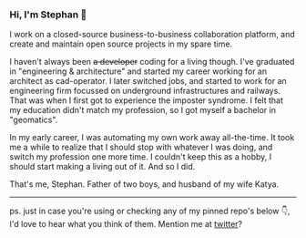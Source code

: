 ### Hi, I'm Stephan 👋

I work on a closed-source business-to-business collaboration platform, and create and maintain open source projects in my spare time. 

I haven't always been ~~a developer~~ coding for a living though. I've graduated in "engineering & architecture" and started my career working for an architect as cad-operator. I later switched jobs, and started to work for an engineering firm focussed on underground infrastructures and railways. That was when I first got to experience the imposter syndrome. I felt that my education didn't match my profession, so I got myself a bachelor in "geomatics".

In my early career, I was automating my own work away all-the-time. It took me a while to realize that I should stop with whatever I was doing, and switch my profession one more time. I couldn't keep this as a hobby, I should start making a living out of it. And so I did.

That's me, Stephan. Father of two boys, and husband of my wife Katya.

---

ps. just in case you're using or checking any of my pinned repo's below 👇, I'd love to hear what you think of them. Mention me at [twitter]? 

[twitter]: http://twitter.com/meijer_s
